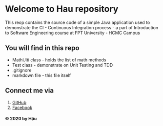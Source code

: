 # Welcome to Hau repository
This reop contains the source code of a simple Java application
used to demonstrate the CI - Continuous Integration process - a part of 
Introduction to Software Engineering course at FPT University - HCMC Campus

## You will find in this repo
* MathUlti class - holds the list of math methods
* Test class - demonstrate on Unit Testing and TDD
* .gitignore
* markdown file - this file itself 

## Connect me via 
1. [GitHub](http://github.com)
2. [Facebook](http://facebook.com)

#### © 2020 by Hậu  